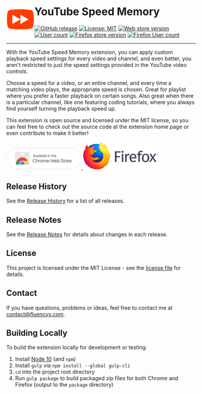 # YouTube Speed Memory <img src="https://github.com/andrewbrey/youtube-speed-memory/blob/master/app/images/icon-150.png" width="75" align="left" />

[![GitHub release](https://img.shields.io/github/package-json/v/andrewbrey/youtube-speed-memory.svg?label=Package%20Version)](https://github.com/andrewbrey/youtube-speed-memory/releases)
[![License: MIT](https://img.shields.io/github/license/andrewbrey/youtube-speed-memory.svg?label=License)](https://github.com/andrewbrey/youtube-speed-memory/blob/master/LICENSE)
[![Web store version](https://img.shields.io/chrome-web-store/v/okeninbcaejpibjhmdehanfedmpckigj.svg?label=Chrome%20Store%20Version)](https://chrome.google.com/webstore/detail/youtube-speed-memory/okeninbcaejpibjhmdehanfedmpckigj)
[![User count](https://img.shields.io/chrome-web-store/users/okeninbcaejpibjhmdehanfedmpckigj.svg?label=Chrome%20Users)](https://chrome.google.com/webstore/detail/youtube-speed-memory/okeninbcaejpibjhmdehanfedmpckigj)
[![Firefox store version](https://img.shields.io/amo/v/youtube-speed-memory.svg?label=Firefox%20Store%20Version)](https://addons.mozilla.org/en-US/firefox/addon/youtube-speed-memory)
[![Firefox User count](https://img.shields.io/amo/users/youtube-speed-memory.svg?label=Firefox%20Users)](https://addons.mozilla.org/en-US/firefox/addon/youtube-speed-memory)

---

With the YouTube Speed Memory extension, you can apply custom playback speed settings for every video and channel, and even better, you aren't restricted to just the speed settings provided in the YouTube video controls.

Choose a speed for a video, or an entire channel, and every time a matching video plays, the appropriate speed is chosen. Great for playlist where you prefer a faster playback on certain songs. Also great when there is a particular channel, like one featuring coding tutorials, where you always find yourself turning the playback speed up.

This extension is open source and licensed under the MIT license, so you can feel free to check out the source code at the extension home page or even contribute to make it better!

<a href="https://chrome.google.com/webstore/detail/youtube-speed-memory/okeninbcaejpibjhmdehanfedmpckigj" target="_blank">
<img src="https://github.com/andrewbrey/youtube-speed-memory/blob/master/app/images/web-store-pill.png" width="200" />
</a>

<a href="https://addons.mozilla.org/en-US/firefox/addon/youtube-speed-memory/" target="_blank">
<img src="https://github.com/andrewbrey/youtube-speed-memory/blob/master/app/images/firefox-store.png" width="200" />
</a>


## Release History
See the [Release History](https://github.com/andrewbrey/youtube-speed-memory/releases) for a list of all releases.

## Release Notes
See the [Release Notes](CHANGELOG.md) for details about changes in each release.

## License

This project is licensed under the MIT License - see the [license file](LICENSE) for details.

## Contact

If you have questions, problems or ideas, feel free to contact me at <a href="mailto:contact@fluencyy.com">contact@fluencyy.com</a>.

## Building Locally

To build the extension locally for development or testing:

1. Install [Node 10](https://nodejs.org/download/release/v10.24.1/) (and `npm`)
2. Install `gulp` via `npm install --global gulp-cli`
3. `cd` into the project root directory
4. Run `gulp package` to build packaged zip files for both Chrome and Firefox (output to the `package` directory)

